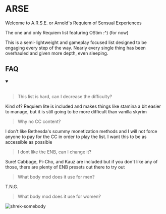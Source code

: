 # ARSE

Welcome to A.R.S.E. or Arnold's Requiem of Sensual Experiences

The one and only Requiem list featuring OStim :^) (for now)

This is a semi-lightweight and gameplay focused list designed to be engaging every step of the way. Nearly every single thing has been overhauled and given more depth, even sleeping.

## FAQ
<details open>
<summary></summary>
<br>

>This list is hard, can I decrease the difficulty?

Kind of? Requiem lite is included and makes things like stamina a bit easier to manage, but it is still going to be more difficult than vanilla skyrim

>Why no CC content?

I don't like Bethesda's scummy monetization methods and I will not force anyone to pay for the CC in order to play the list. I want this to be as accessible as possible

>I dont like the ENB, can I change it?

Sure! Cabbage, Pi-Cho, and Kauz are included but if you don't like any of those, there are plenty of ENB presets out there to try out

> What body mod does it use for men?

T.N.G. 

>What body mod does it use for women?

![shrek-somebody](https://github.com/user-attachments/assets/4bc27c98-419c-43ff-b8ac-5562b698d38f)




</details>
